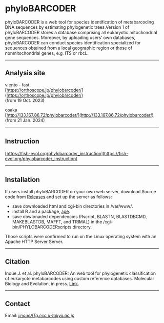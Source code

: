 # phyloBARCODER
phyloBARCODER is a web tool for species identification of metabarcoding DNA sequences by estimating phylogenetic trees.Version 1 of phyloBARCODER stores a database comprising all eukaryotic mitochondrial gene sequences. Moreover, by uploading users' own databases, phyloBARCODER can conduct species identification specialized for sequences obtained from a local geographic region or those of nonmitochondrial genes, e.g. ITS or rbcL.


---

## Analysis site   
viento - fast   
[https://orthoscope.jp/phylobarcoder/](https://orthoscope.jp/phylobarcoder/)      
(from 19 Oct. 2023)

osaka   
[http://133.167.86.72/phylobarcoder/](http://133.167.86.72/phylobarcoder/)   
(from 21 Jan. 2024) 

---
## Instruction　　　
[https://fish-evol.org/phylobarcoder_instruction](https://fish-evol.org/phylobarcoder_instruction)

---
## Installation　　　
If users install phyloBARCODER on your own web server, download Source code from [Releases](https://github.com/jun-inoue/phyloBARCODER/releases) and set up the server as follows:
- save downloaded html and cgi-bin directories in /var/www/.
- install R and a package, [ape](https://github.com/emmanuelparadis/ape?tab=readme-ov-file).
- save dowlonaded dependencies (Rscript, BLASTN, BLASTDBCMD, MAKEBLASTDB, MAFFT, and TRIMAL) in the /cgi-bin/PHYLOBARCODERscripts directory.   

Those scripts were confirmed to run on the Linux operating system with an Apache HTTP Server Server.   

---
## Citation
Inoue J. et al. 
phyloBARCODER: An web tool for phylogenetic classification of eukaryote metabarcodes using custom reference databases. Molecular Biology and Evolution, in press. [Link](https://academic.oup.com/mbe/advance-article/doi/10.1093/molbev/msae111/7689935?utm_source=advanceaccess&utm_campaign=mbe&utm_medium=email).   

---
## Contact 
Email: [_jinoueATg.ecc.u-tokyo.ac.jp_](http://www.fish-evol.org/index_eng.html)
<br />  
